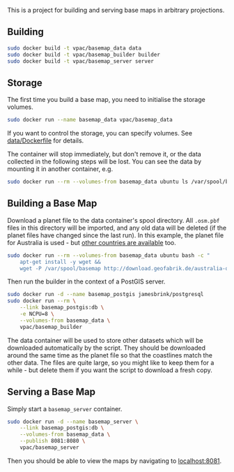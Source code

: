 
This is a project for building and serving base maps in arbitrary projections.

## Building

```bash
sudo docker build -t vpac/basemap_data data
sudo docker build -t vpac/basemap_builder builder
sudo docker build -t vpac/basemap_server server
```

## Storage

The first time you build a base map, you need to initialise the storage volumes.

```bash
sudo docker run --name basemap_data vpac/basemap_data
```

If you want to control the storage, you can specify volumes. See
[data/Dockerfile](data/Dockerfile) for details.

The container will stop immediately, but don't remove it, or the data collected
in the following steps will be lost. You can see the data by mounting it in
another container, e.g.

```bash
sudo docker run --rm --volumes-from basemap_data ubuntu ls /var/spool/basemap
```


## Building a Base Map

Download a planet file to the data container's spool directory. All `.osm.pbf`
files in this directory will be imported, and any old data will be deleted (if
the planet files have changed since the last run). In this example, the planet
file for Australia is used - but [other countries are available][gf] too.

```bash
sudo docker run --rm --volumes-from basemap_data ubuntu bash -c "
    apt-get install -y wget &&
    wget -P /var/spool/basemap http://download.geofabrik.de/australia-oceania/australia-latest.osm.pbf"
```

Then run the builder in the context of a PostGIS server.

```bash
sudo docker run -d --name basemap_postgis jamesbrink/postgresql
sudo docker run --rm \
    --link basemap_postgis:db \
    -e NCPU=8 \
    --volumes-from basemap_data \
    vpac/basemap_builder
```

The data container will be used to store other datasets which will be
downloaded automatically by the script. They should be downloaded around the
same time as the planet file so that the coastlines match the other data. The
files are quite large, so you might like to keep them for a while - but delete
them if you want the script to download a fresh copy.

## Serving a Base Map

Simply start a `basemap_server` container.

```bash
sudo docker run -d --name basemap_server \
    --link basemap_postgis:db \
    --volumes-from basemap_data \
    --publish 8081:8080 \
    vpac/basemap_server
```

Then you should be able to view the maps by navigating to [localhost:8081][demo].

[gf]: http://download.geofabrik.de
[demo]: http://localhost:8081/demo
